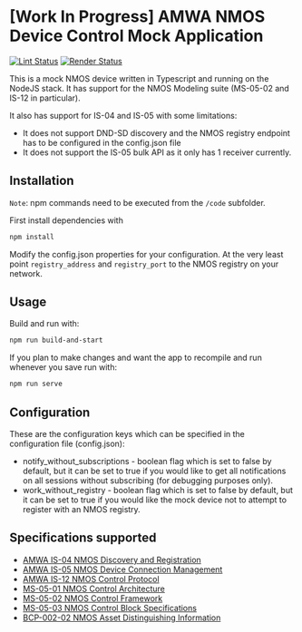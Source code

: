 # \[Work In Progress\] AMWA NMOS Device Control Mock Application

[![Lint Status](https://github.com/AMWA-TV/nmos-device-control-mock/workflows/Lint/badge.svg)](https://github.com/AMWA-TV/nmos-device-control-mock/actions?query=workflow%3ALint)
[![Render Status](https://github.com/AMWA-TV/nmos-device-control-mock/workflows/Render/badge.svg)](https://github.com/AMWA-TV/nmos-device-control-mock/actions?query=workflow%3ARender)

<!-- INTRO-START -->

This is a mock NMOS device written in Typescript and running on the NodeJS stack. It has support for the NMOS Modeling suite (MS-05-02 and IS-12 in particular).

It also has support for IS-04 and IS-05 with some limitations:

* It does not support DND-SD discovery and the NMOS registry endpoint has to be configured in the config.json file
* It does not support the IS-05 bulk API as it only has 1 receiver currently.

## Installation

`Note`: npm commands need to be executed from the `/code` subfolder.

First install dependencies with

```bash
npm install
```

Modify the config.json properties for your configuration.
At the very least point `registry_address` and `registry_port` to the NMOS registry on your network.

## Usage

Build and run with:

```bash
npm run build-and-start
```

If you plan to make changes and want the app to recompile and run whenever you save run with:

```bash
npm run serve
```

## Configuration

These are the configuration keys which can be specified in the configuration file (config.json):

* notify_without_subscriptions - boolean flag which is set to false by default, but it can be set to true if you would like to get all notifications on all sessions without subscribing (for debugging purposes only).
* work_without_registry - boolean flag which is set to false by default, but it can be set to true if you would like the mock device not to attempt to register with an NMOS registry.

## Specifications supported

* [AMWA IS-04 NMOS Discovery and Registration](https://specs.amwa.tv/is-04)
* [AMWA IS-05 NMOS Device Connection Management](https://specs.amwa.tv/is-05)
* [AMWA IS-12 NMOS Control Protocol](https://specs.amwa.tv/is-12)
* [MS-05-01 NMOS Control Architecture](https://specs.amwa.tv/ms-05-01)
* [MS-05-02 NMOS Control Framework](https://specs.amwa.tv/ms-05-02)
* [MS-05-03 NMOS Control Block Specifications](https://specs.amwa.tv/ms-05-03)
* [BCP-002-02 NMOS Asset Distinguishing Information](https://specs.amwa.tv/bcp-002-02)

<!-- INTRO-END -->
